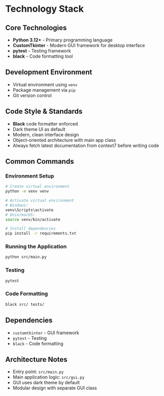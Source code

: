 # Technology Stack

## Core Technologies
- **Python 3.12+** - Primary programming language
- **CustomTkinter** - Modern GUI framework for desktop interface
- **pytest** - Testing framework
- **black** - Code formatting tool

## Development Environment
- Virtual environment using `venv`
- Package management via `pip`
- Git version control

## Code Style & Standards
- **Black** code formatter enforced
- Dark theme UI as default
- Modern, clean interface design
- Object-oriented architecture with main app class
- Always fetch latest documentation from context7 before writing code

## Common Commands

### Environment Setup
```bash
# Create virtual environment
python -m venv venv

# Activate virtual environment
# Windows:
venv\Scripts\activate
# Unix/macOS:
source venv/bin/activate

# Install dependencies
pip install -r requirements.txt
```

### Running the Application
```bash
python src/main.py
```

### Testing
```bash
pytest
```

### Code Formatting
```bash
black src/ tests/
```

## Dependencies
- `customtkinter` - GUI framework
- `pytest` - Testing
- `black` - Code formatting

## Architecture Notes
- Entry point: `src/main.py`
- Main application logic: `src/gui.py`
- GUI uses dark theme by default
- Modular design with separate GUI class